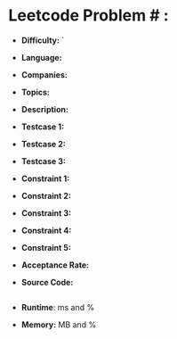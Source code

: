 # Leetcode Problem # :

- **Difficulty:** ` 

- **Language:**  

- **Companies:** 

- **Topics:** 

- **Description:** 

- **Testcase 1:**

- **Testcase 2:**

- **Testcase 3:**

- **Constraint 1:**

- **Constraint 2:**

- **Constraint 3:**

- **Constraint 4:**

- **Constraint 5:**

- **Acceptance Rate:**

- **Source Code:**
  
  ```
  
  ```

- **Runtime**: ms and %

- **Memory:** MB and %

